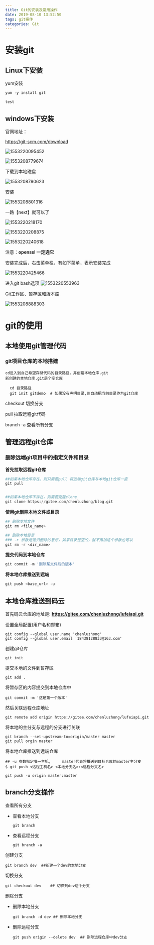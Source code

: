 ```yaml
---
title: Git的安装及常用操作
date: 2019-08-10 13:52:50
tags: git操作
categories: Git
---
```






# 安装git



## Linux下安装

yum安装

~~~powershell
yum -y install git
~~~



`test`

## windows下安装

官网地址：

https://git-scm.com/download

![1553220095452](G:/%E8%A7%86%E9%A2%91/python%E7%AC%AC%E5%9B%9B%E6%9C%9F%E7%9A%84%E8%A7%86%E9%A2%91/day069/assets/1553220095452.png)



![1553208779674](G:/%E8%A7%86%E9%A2%91/python%E7%AC%AC%E5%9B%9B%E6%9C%9F%E7%9A%84%E8%A7%86%E9%A2%91/day069/assets/1553208779674.png)



下载到本地磁盘

![1553208790623](G:/%E8%A7%86%E9%A2%91/python%E7%AC%AC%E5%9B%9B%E6%9C%9F%E7%9A%84%E8%A7%86%E9%A2%91/day069/assets/1553208790623.png)

安装

![1553208801316](G:/%E8%A7%86%E9%A2%91/python%E7%AC%AC%E5%9B%9B%E6%9C%9F%E7%9A%84%E8%A7%86%E9%A2%91/day069/assets/1553208801316.png)



一路【next】就可以了

![1553220218170](G:/%E8%A7%86%E9%A2%91/python%E7%AC%AC%E5%9B%9B%E6%9C%9F%E7%9A%84%E8%A7%86%E9%A2%91/day069/assets/1553220218170.png)

![1553220208875](G:/%E8%A7%86%E9%A2%91/python%E7%AC%AC%E5%9B%9B%E6%9C%9F%E7%9A%84%E8%A7%86%E9%A2%91/day069/assets/1553220208875.png)



![1553220240618](G:/%E8%A7%86%E9%A2%91/python%E7%AC%AC%E5%9B%9B%E6%9C%9F%E7%9A%84%E8%A7%86%E9%A2%91/day069/assets/1553220240618.png)

注意：**openssl  一定选它**

安装完成后，右击菜单栏，有如下菜单，表示安装完成

![1553220425466](G:/%E8%A7%86%E9%A2%91/python%E7%AC%AC%E5%9B%9B%E6%9C%9F%E7%9A%84%E8%A7%86%E9%A2%91/day069/assets/1553220425466.png)



进入git bash选项
![1553220553963](G:/%E8%A7%86%E9%A2%91/python%E7%AC%AC%E5%9B%9B%E6%9C%9F%E7%9A%84%E8%A7%86%E9%A2%91/day069/assets/1553220553963.png)





Git工作区、暂存区和版本库

![1553208888303](G:/%E8%A7%86%E9%A2%91/python%E7%AC%AC%E5%9B%9B%E6%9C%9F%E7%9A%84%E8%A7%86%E9%A2%91/day069/assets/1553208888303.png)







# git的使用



## 本地使用git管理代码



### git项目仓库的本地搭建

~~~
cd进入到自己希望存储代码的目录路径，并创建本地仓库.git
新创建的本地仓库.git是个空仓库

  cd 目录路径
  git init gitdemo  # 如果没有声明目录,则自动把当前目录作为git仓库
~~~



checkout 切换分支

pull 		拉取远程git代码



branch  -a  查看所有分支







## 管理远程git仓库



### 删除远端git项目中的指定文件和目录



 **首先拉取远程git仓库**

~~~python
##如果本地仓库存在，则只需要pull 将远端git仓库与本地git仓库一直
git pull


##如果本地仓库不存在，则需要克隆clone
git clone https://gitee.com/chenluzhong/blog.git
~~~



**使用git删除本地文件或目录**

~~~python
## 删除本地文件
git rm <file_name>

## 删除本地目录
### -r 参数是递归删除的意思，如果目录是空的，就不用加这个参数也可以    
git rm -r <dir_name>
~~~



**提交代码到本地仓库**

~~~python
git commit -m '删除某文件后的版本'
~~~



**将本地仓库推送到远端**

~~~python
git push <base_url> -u 
~~~









## 本地仓库推送到码云

首先码云仓库的地址是:  **https://gitee.com/chenluzhong/lufeiapi.git**



设置全局配置(用户名和邮箱)

~~~
git config --global user.name 'chenluzhong'
git config --global user.email '18438128833@163.com'
~~~

创建git仓库

~~~
git init
~~~

提交本地的文件到暂存区

~~~
git add .
~~~

将暂存区的内容提交到本地仓库中

~~~
git commit -m '这是第一个版本'
~~~

然后关联远程仓库地址

~~~
git remote add origin https://gitee.com/chenluzhong/lufeiapi.git
~~~

将本地的主分支与远程的分支进行关联

~~~
git branch --set-upstream-to=origin/master master
git pull orgin master 
~~~

将本地仓库推送到远端仓库

~~~
## -u 参数指定唯一主机,     master代表将推送到目标仓库的master主分支
$ git push <远程主机名> <本地分支名>:<远程分支名>

git push -u origin master:master
~~~







## branch分支操作

查看所有分支

- 查看本地分支

  ~~~
  git branch
  ~~~

- 查看远程分支

  ~~~
  git branch -a 
  ~~~

创建分支

~~~
git branch dev 	##新建一个dev的本地分支
~~~

切换分支

~~~
git checkout dev 	## 切换到dev这个分支
~~~

删除分支

- 删除本地分支

  ~~~
  git branch -d dev	## 删除本地分支   
  ~~~

- 删除远程分支

  ~~~
  git push origin --delete dev	## 删除远程仓库中dev分支
  ~~~

































